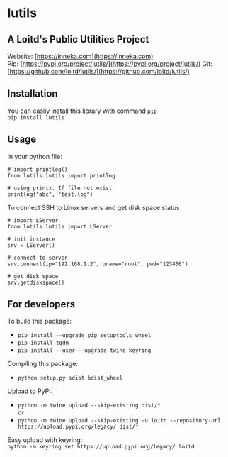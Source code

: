 # lutils
## A Loitd's Public Utilities Project
Website: [https://inneka.com](https://inneka.com)  
Pip: [https://pypi.org/project/lutils/](https://pypi.org/project/lutils/)
Git: [https://github.com/loitd/lutils/](https://github.com/loitd/lutils/)
## Installation
You can easily install this library with command `pip`  
`pip install lutils`
## Usage
In your python file:  
~~~
# import printlog()
from lutils.lutils import printlog

# using printx. If file not exist
printlog("abc", "test.log")
~~~
To connect SSH to Linux servers and get disk space status
~~~
# import LServer
from lutils.lutils import LServer

# init instance
srv = LServer()

# connect to server
srv.connect(ip="192.168.1.2", uname="root", pwd="123456")

# get disk space
srv.getdiskspace()
~~~
## For developers
To build this package:  
* `pip install --upgrade pip setuptools wheel`
* `pip install tqdm`
* `pip install --user --upgrade twine keyring`  

Compiling this package:  
* `python setup.py sdist bdist_wheel`  

Upload to PyPI:  
* `python -m twine upload --skip-existing dist/*`  
or
* `python -m twine upload --skip-existing -u loitd --repository-url https://upload.pypi.org/legacy/ dist/*`  

Easy upload with keyring:  
`python -m keyring set https://upload.pypi.org/legacy/ loitd`